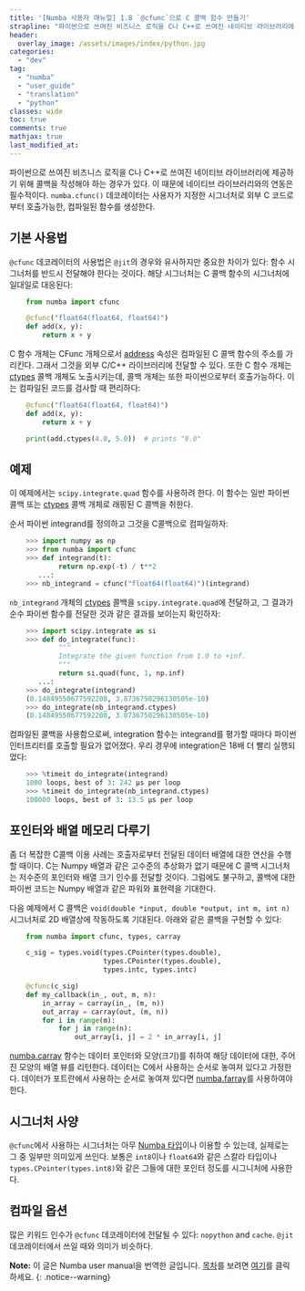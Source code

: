 ```yaml
---
title: '[Numba 사용자 매뉴얼] 1.8 `@cfunc`으로 C 콜백 함수 만들기'
strapline: "파이썬으로 쓰여진 비즈니스 로직을 C나 C++로 쓰여진 네이티브 라이브러리에 제공하기 위해 콜백을 작성해야 하는 경우가 있다."
header:
  overlay_image: /assets/images/index/python.jpg
categories:
  - "dev"
tag:
  - "numba"
  - "user_guide"
  - "translation"
  - "python"
classes: wide
toc: true
comments: true
mathjax: true
last_modified_at: 
---
```


파이썬으로 쓰여진 비즈니스 로직을 C나 C++로 쓰여진 네이티브 라이브러리에 제공하기 위해 콜백을 작성해야 하는 경우가 있다.
이 때문에 네이티브 라이브러리와의 연동은 필수적이다.
`numba.cfunc()` 데코레이터는 사용자가 지정한 시그너처로 외부 C 코드로부터 호출가능한, 컴파일된 함수를 생성한다.

## 기본 사용법

`@cfunc` 데코레이터의 사용법은 `@jit`의 경우와 유사하지만 중요한 차이가 있다:
함수 시그너처를 반드시 전달해야 한다는 것이다.
해당 시그너처는 C 콜백 함수의 시그너처에 일대일로 대응된다:

```python
    from numba import cfunc

    @cfunc("float64(float64, float64)")
    def add(x, y):
        return x + y
```

C 함수 개체는 CFunc 개체으로서 [address](http://numba.pydata.org/numba-doc/latest/reference/jit-compilation.html#CFunc.address) 속성은 컴파일된 C 콜백 함수의 주소를 가리킨다.
그래서 그것을 외부 C/C++ 라이브러리에 전달할 수 있다.
또한 C 함수 개체는 [ctypes](https://docs.python.org/3/library/ctypes.html#module-ctypes) 콜백 개체도 노출시키는데, 콜백 개체는 또한 파이썬으로부터 호출가능하다.
이는 컴파일된 코드를 검사할 때 편리하다:

```python
    @cfunc("float64(float64, float64)")
    def add(x, y):
        return x + y

    print(add.ctypes(4.0, 5.0))  # prints "9.0"
```

## 예제

이 예제에서는 `scipy.integrate.quad` 함수를 사용하려 한다.
이 함수는 일반 파이썬 콜백 또는 [ctypes](https://docs.python.org/3/library/ctypes.html#module-ctypes) 콜백 개체로 래핑된 C 콜백을 취한다.

순서 파이썬 integrand를 정의하고 그것을 C콜백으로 컴파일하자:

```python
    >>> import numpy as np
    >>> from numba import cfunc
    >>> def integrand(t):
            return np.exp(-t) / t**2
       ...:
    >>> nb_integrand = cfunc("float64(float64)")(integrand)
```

`nb_integrand` 개체의 [ctypes](https://docs.python.org/3/library/ctypes.html#module-ctypes) 콜백을 `scipy.integrate.quad`에 전달하고,
그 결과가 순수 파이썬 함수를 전달한 것과 같은 결과를 보이는지 확인하자:

```python
    >>> import scipy.integrate as si
    >>> def do_integrate(func):
            """
            Integrate the given function from 1.0 to +inf.
            """
            return si.quad(func, 1, np.inf)
       ...:
    >>> do_integrate(integrand)
    (0.14849550677592208, 3.8736750296130505e-10)
    >>> do_integrate(nb_integrand.ctypes)
    (0.14849550677592208, 3.8736750296130505e-10)
```

컴파일된 콜백을 사용함으로써, integration 함수는 integrand를 평가할 때마다 파이썬 인터프리터를 호출할 필요가 없어졌다.
우리 경우에 integration은 18배 더 빨리 실행되었다:

```python
    >>> %timeit do_integrate(integrand)
    1000 loops, best of 3: 242 µs per loop
    >>> %timeit do_integrate(nb_integrand.ctypes)
    100000 loops, best of 3: 13.5 µs per loop
```

## 포인터와 배열 메모리 다루기

좀 더 복잡한 C콜백 이용 사례는 호출자로부터 전달된 데이터 배열에 대한 연산을 수행할 때이다.
C는 Numpy 배열과 같은 고수준의 추상화가 없기 때문에 C 콜백 시그너처는 저수준의 포인터와 배열 크기 인수를 전달할 것이다. 
그럼에도 불구하고, 콜백에 대한 파이썬 코드는 Numpy 배열과 같은 파워와 표현력을 기대한다.

다음 예제에서 C 콜백은 `void(double *input, double *output, int m, int n)` 시그너처로 2D 배열상에 작동하도록 기대된다.
아래와 같은 콜백을 구현할 수 있다:

```python
    from numba import cfunc, types, carray

    c_sig = types.void(types.CPointer(types.double),
                       types.CPointer(types.double),
                       types.intc, types.intc)

    @cfunc(c_sig)
    def my_callback(in_, out, m, n):
        in_array = carray(in_, (m, n))
        out_array = carray(out, (m, n))
        for i in range(m):
            for j in range(n):
                out_array[i, j] = 2 * in_array[i, j]
```

[numba.carray](http://numba.pydata.org/numba-doc/latest/reference/utils.html#numba.carray) 함수는 데이터 포인터와 모양(크기)를 취하여 해당 데이터에 대한, 주어진 모양의 배열 뷰를 리턴한다.
데이터는 C에서 사용하는 순서로 놓여져 있다고 가정한다. 
데이터가 포트란에서 사용하는 순서로 놓여져 있다면 [numba.farray](http://numba.pydata.org/numba-doc/latest/reference/utils.html#numba.farray)를 사용하여야 한다.

## 시그너처 사양

`@cfunc`에서 사용하는 시그너처는 아무 [Numba 타입](http://numba.pydata.org/numba-doc/latest/reference/types.html#numba-types)이나 이용할 수 있는데, 
실제로는 그 중 일부만 의미있게 쓰인다.
보통은 `int8`이나 `float64`와 같은 스칼라 타입이나 `types.CPointer(types.int8)`와 같은 그들에 대한 포인터 정도를 시그니처에 사용한다.

## 컴파일 옵션

많은 키워드 인수가 `@cfunc` 데코레이터에 전달될 수 있다: `nopython` and `cache`. 
`@jit` 데코레이터에서 쓰일 때와 의미가 비슷하다.


**Note:** 
이 글은 Numba user manual을 번역한 글입니다.
[목차](/dev/numba_user_index)를 보려면 [여기](/dev/numba_user_index)를 클릭하세요.
{: .notice--warning}
